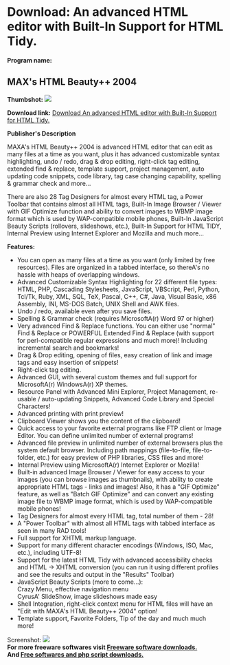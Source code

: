 # Download: An advanced HTML editor with Built-In Support for HTML Tidy.

**Program name:**

## MAX's HTML Beauty++ 2004

  
**Thumbshot:** ![](http://www.freewarefiles.com/screenshot/max_html_md.gif)   
  
**Download link:** [Download An advanced HTML editor with Built-In Support for HTML Tidy.](http://freesoftwares.boysofts.com/MAXs-HTML-Beauty_program_10374.html)  
  


**Publisher's Description**  
  


MAXA's HTML Beauty++ 2004 is advanced HTML editor that can edit as many files at a time as you want, plus it has advanced customizable syntax highlighting, undo / redo, drag & drop editing, right-click tag editing, extended find & replace, template support, project management, auto updating code snippets, code library, tag case changing capability, spelling & grammar check and more... 

There are also 28 Tag Designers for almost every HTML tag, a Power Toolbar that contains almost all HTML tags, Built-In Image Browser / Viewer with GIF Optimize function and ability to convert images to WBMP image format which is used by WAP-compatible mobile phones, Built-In JavaScript Beauty Scripts (rollovers, slideshows, etc.), Built-In Support for HTML TIDY, Internal Preview using Internet Explorer and Mozilla and much more...

**Features:**

  * You can open as many files at a time as you want (only limited by free resources). Files are organized in a tabbed interface, so thereA's no hassle with heaps of overlapping windows.
  * Advanced Customizable Syntax Highlighting for 22 different file types: HTML, PHP, Cascading Stylesheets, JavaScript, VBScript, Perl, Python, Tcl/Tk, Ruby, XML, SQL, TeX, Pascal, C++, C#, Java, Visual Basic, x86 Assembly, INI, MS-DOS Batch, UNIX Shell and AWK files.
  * Undo / redo, available even after you save files.
  * Spelling & Grammar check (requires MicrosoftA(r) Word 97 or higher)
  * Very advanced Find & Replace functions. You can either use "normal" Find & Replace or POWERFUL Extended Find & Replace (with support for perl-compatible regular expressions and much more)! Including incremental search and bookmarks!
  * Drag & Drop editing, opening of files, easy creation of link and image tags and easy insertion of snippets!
  * Right-click tag editing.
  * Advanced GUI, with several custom themes and full support for MicrosoftA(r) WindowsA(r) XP themes.
  * Resource Panel with Advanced Mini Explorer, Project Management, re-usable / auto-updating Snippets, Advanced Code Library and Special Characters!
  * Advanced printing with print preview!
  * Clipboard Viewer shows you the content of the clipboard!
  * Quick access to your favorite external programs like FTP client or Image Editor. You can define unlimited number of external programs!
  * Advanced file preview in unlimited number of external browsers plus the system default browser. Including path mappings (file-to-file, file-to-folder, etc.) for easy preview of PHP libraries, CSS files and more!
  * Internal Preview using MicrosoftA(r) Internet Explorer or Mozilla!
  * Built-in advanced Image Browser / Viewer for easy access to your images (you can browse images as thumbnails), with ability to create appropriate HTML tags - links and images! Also, it has a "GIF Optimize" feature, as well as "Batch GIF Optimize" and can convert any existing image file to WBMP image format, which is used by WAP-compatible mobile phones!
  * Tag Designers for almost every HTML tag, total number of them - 28!
  * A "Power Toolbar" with almost all HTML tags with tabbed interface as seen in many RAD tools!
  * Full support for XHTML markup language.
  * Support for many different character encodings (Windows, ISO, Mac, etc.), including UTF-8!
  * Support for the latest HTML Tidy with advanced accessibility checks and HTML -> XHTML conversion (you can run it using different profiles and see the results and output in the "Results" Toolbar)
  * JavaScript Beauty Scripts (more to come...):  
Crazy Menu, effective navigation menu  
CyrusA' SlideShow, image slideshows made easy
  * Shell Integration, right-click context menu for HTML files will have an "Edit with MAXA's HTML Beauty++ 2004" option!
  * Template support, Favorite Folders, Tip of the day and much much more!

  
  
Screenshot: ![](http://www.freewarefiles.com/screenshot/max_html.gif)   
**For more freeware softwares visit [Freeware software downloads.](http://freesoftwares.boysofts.com/)**   
**And [Free softwares and php script downloads.](http://www.boysofts.com/)**
